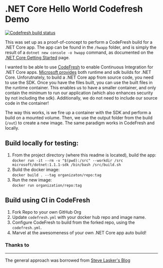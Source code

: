 # .NET Core Hello World Codefresh Demo

[![Codefresh build status]( https://g.codefresh.io/api/badges/build?repoOwner=dzirkler&repoName=dotnetcorehelloworld&branch=master&pipelineName=dotnetcorehelloworld&accountName=dzirkler&type=cf-1)]( https://g.codefresh.io/repositories/dzirkler/dotnetcorehelloworld/builds?filter=trigger:build;branch:master;service:58e01fab16247f01003ce312~dotnetcorehelloworld)

This was set up as a proof-of-concept to perform a CodeFresh build for a .NET Core app. The app can be found in 
the `/hwapp` folder, and is simply the result of a `dotnet new console -o hwapp` command, as documented on the 
[.NET Core Getting Started](https://www.microsoft.com/net/core) page.

I wanted to be able to use [CodeFresh](http://codefresh.io) to enable Continuous Integration for .NET Core apps.
[Microsoft provides](https://hub.docker.com/r/microsoft/dotnet/) both runtime and sdk builds for .NET Core. 
Unforutnately, to build a .NET Core app from source code, you need to use the SDK. Once you have the files built, 
you can use the built files in the runtime container. This enables us to have a smaller container, and only contain
the minimum to run our application (which also enhances security by not including the sdk). Additionally, we do not 
need to include our source code in the container!

The way this works, is we fire up a container with the SDK and perform a build on a mounted volume. Then, we use
the output folder from the build (`/out`) to create a new image. The same paradigm works in CodeFresh and locally.
  
  
## Build locally for testing:

1. From the project directory (where this readme is located), build the app:  
`docker run -it --rm -v "$(pwd):/src" --workdir /src microsoft/dotnet:1.1.1-sdk /bin/bash /src/build.sh`
1. Build the docker image:  
`docker build . --tag organizaton/repo:tag`
1. Run the new image:  
`docker run organization/repo:tag`
  
  
## Build using CI in CodeFresh

1. Fork Repo to your own GitHub Org
1. Update `codefresh.yml` with your docker hub repo and image name.
1. Configure CodeFresh to build from the forked repo, using the `codefresh.yml`.
1. Marvel at the awesomeness of your own .NET Core app auto build!
  
  
### Thanks to
---
The general approach was borrowed from [Steve Lasker's Blog](https://blogs.msdn.microsoft.com/stevelasker/2016/09/29/building-optimized-docker-images-with-asp-net-core/)

